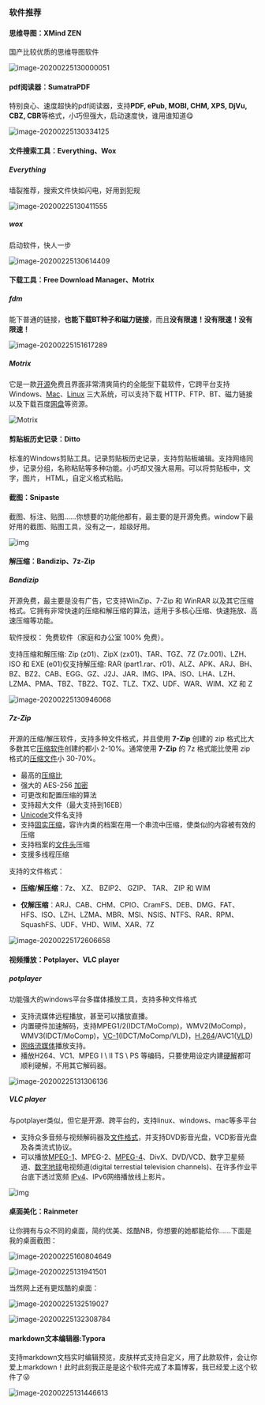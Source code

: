 ### 软件推荐

#### 思维导图：XMind ZEN

国产比较优质的思维导图软件

![image-20200225130000051](../images/image-20200225130000051.png)

#### pdf阅读器：SumatraPDF

特别良心、速度超快的pdf阅读器，支持**PDF, ePub, MOBI, CHM, XPS, DjVu, CBZ, CBR**等格式，小巧但强大，启动速度快，谁用谁知道😋

![image-20200225130334125](../images/image-20200225130334125.png)

#### 文件搜索工具：Everything、Wox

##### Everything

墙裂推荐，搜索文件快如闪电，好用到犯规

![image-20200225130411555](../images/image-20200225130411555.png)

##### wox

启动软件，快人一步

![image-20200225130614409](../images/image-20200225130614409.png)

#### 下载工具：Free Download Manager、Motrix

##### fdm

能下普通的链接，**也能下载BT种子和磁力链接**，而且**没有限速！没有限速！没有限速！**

![image-20200225151617289](../images/image-20200225151617289.png)

##### Motrix

它是一款[开源](https://www.iplaysoft.com/tag/开源)免费且界面非常清爽简约的全能型下载软件，它跨平台支持 Windows、[Mac](https://www.iplaysoft.com/go/mac)、[Linux](https://www.iplaysoft.com/os/linux-platform) 三大系统，可以支持下载 HTTP、FTP、BT、磁力链接以及下载百度[网盘](https://www.iplaysoft.com/tag/网盘)等资源。

![Motrix](../images/screenshot-task-en.png)

#### 剪贴板历史记录：Ditto

标准的Windows剪贴工具。记录剪贴板历史记录，支持剪贴板编辑。支持网络同步，记录分组，名称粘贴等多种功能。小巧却又强大易用。可以将剪贴板中，文字，图片， HTML，自定义格式粘贴。

#### 截图：Snipaste

截图、标注、贴图……你想要的功能他都有，最主要的是开源免费。window下最好用的截图、贴图工具，没有之一，超级好用。

![img](../images/71Ftp04b.png)

#### 解压缩：Bandizip、7z-Zip

##### Bandizip

开源免费，最主要是没有广告，它支持WinZip、7-Zip 和 WinRAR 以及其它压缩格式。它拥有非常快速的压缩和解压缩的算法，适用于多核心压缩、快速拖放、高速压缩等功能。

软件授权： 免费软件（家庭和办公室 100% 免费）。

支持压缩和解压缩: Zip (z01)、ZipX (zx01)、TAR、TGZ、7Z (7z.001)、LZH、ISO 和 EXE (e01)仅支持解压缩: RAR (part1.rar、r01)、ALZ、APK、ARJ、BH、BZ、BZ2、CAB、EGG、GZ、J2J、JAR、IMG、IPA、ISO、LHA、LZH、LZMA、PMA、TBZ、TBZ2、TGZ、TLZ、TXZ、UDF、WAR、WIM、XZ 和 Z

![image-20200225130946068](../images/image-20200225130946068.png)

##### 7z-Zip

开源的压缩/解压软件，支持多种文件格式，并且使用 **7-Zip** 创建的 zip 格式比大多数其它[压缩软件](https://baike.baidu.com/item/压缩软件/6282161)创建的都小 2-10%。通常使用 **7-Zip** 的 7z 格式能比使用 zip 格式的[压缩文件](https://baike.baidu.com/item/压缩文件/7121310)小 30-70%。

- 最高的[压缩比](https://baike.baidu.com/item/压缩比)
- 强大的 AES-256 [加密](https://baike.baidu.com/item/加密)
- 可更改和配置压缩的算法
- 支持超大文件（最大支持到16EB）
- [Unicode](https://baike.baidu.com/item/Unicode)文件名支持
- 支持[固实压缩](https://baike.baidu.com/item/固实压缩)，容许内类的档案在用一个串流中压缩，使类似的内容被有效的压缩
- 支持档案的[文件头](https://baike.baidu.com/item/文件头)压缩
- 支援多线程压缩

支持的文件格式：

- **压缩/解压缩**：7z、 XZ、 BZIP2、 GZIP、 TAR、 ZIP 和 WIM

- **仅解压缩**：ARJ、CAB、CHM、CPIO、CramFS、DEB、DMG、FAT、HFS、ISO、LZH、LZMA、MBR、MSI、NSIS、NTFS、RAR、RPM、SquashFS、UDF、VHD、WIM、XAR、7Z

![image-20200225172606658](../images/image-20200225172606658.png)

#### 视频播放：Potplayer、VLC player

##### potplayer

功能强大的windows平台多媒体播放工具，支持多种文件格式

- 支持流媒体远程播放，甚至可以播放直播。
- 内置硬件加速解码，支持MPEG1/2(IDCT/MoComp)，WMV2(MoComp)，WMV3(IDCT/MoComp)，[VC-1](https://baike.baidu.com/item/VC-1)(IDCT/MoComp/VLD)，[H.264](https://baike.baidu.com/item/H.264)/AVC1([VLD](https://baike.baidu.com/item/VLD))
- [网络流媒体](https://baike.baidu.com/item/网络流媒体)播放支持。
- 播放H264、VC1、MPEG I \ II TS \ PS 等编码，只要使用设定内建[硬解](https://baike.baidu.com/item/硬解)都可顺利硬解，不用其它解码器。

![image-20200225131306136](../images/image-20200225131306136.png)

##### VLC player

与potplayer类似，但它是开源、跨平台的，支持linux、windows、mac等多平台

- 支持众多音频与视频解码器及[文件格式](https://baike.baidu.com/item/文件格式/6156907)，并支持DVD影音光盘，VCD影音光盘及各类流式协议。
- 可以播放[MPEG-1](https://baike.baidu.com/item/MPEG-1)、MPEG-2、[MPEG-4](https://baike.baidu.com/item/MPEG-4)、DivX、DVD/VCD、数字卫星频道、[数字地球](https://baike.baidu.com/item/数字地球)电视频道(digital terrestial television channels)、在许多作业平台底下透过宽频 [IPv4](https://baike.baidu.com/item/IPv4)、IPv6网络播放线上影片。

![img](../images/timg.jpg)

#### 桌面美化：Rainmeter

让你拥有与众不同的桌面，简约优美、炫酷NB，你想要的她都能给你……下面是我的桌面截图：

![image-20200225160804649](../images/image-20200225160804649.png)

![image-20200225131941501](../images/image-20200225131941501.png)

当然网上还有更炫酷的桌面：

![image-20200225132519027](../images/image-20200225132519027.png)

![image-20200225132308784](../images/image-20200225132308784.png)

#### markdown文本编辑器:Typora

支持markdown文档实时编辑预览，皮肤样式支持自定义，用了此款软件，会让你爱上markdown！此时此刻我正是是这个软件完成了本篇博客，我已经爱上这个软件了😜

![image-20200225131446613](../images/image-20200225131446613.png)